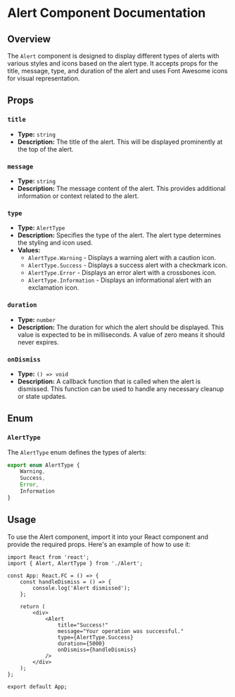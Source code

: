 # Alert Component Documentation

## Overview

The `Alert` component is designed to display different types of alerts with various styles and icons based on the alert type. It accepts props for the title, message, type, and duration of the alert and uses Font Awesome icons for visual representation.

## Props

### `title`

- **Type:** `string`
- **Description:** The title of the alert. This will be displayed prominently at the top of the alert.

### `message`

- **Type:** `string`
- **Description:** The message content of the alert. This provides additional information or context related to the alert.

### `type`

- **Type:** `AlertType`
- **Description:** Specifies the type of the alert. The alert type determines the styling and icon used.
- **Values:**
  - `AlertType.Warning` - Displays a warning alert with a caution icon.
  - `AlertType.Success` - Displays a success alert with a checkmark icon.
  - `AlertType.Error` - Displays an error alert with a crossbones icon.
  - `AlertType.Information` - Displays an informational alert with an exclamation icon.

### `duration`

- **Type:** `number`
- **Description:** The duration for which the alert should be displayed. This value is expected to be in milliseconds. A value of zero means
it should never expires.

### `onDismiss`

- **Type:** `() => void`
- **Description:** A callback function that is called when the alert is dismissed. This function can be used to handle any necessary cleanup or state updates.

## Enum

### `AlertType`

The `AlertType` enum defines the types of alerts:

```typescript
export enum AlertType {
    Warning,
    Success,
    Error,
    Information
}
```

## Usage
To use the Alert component, import it into your React component and provide the required props. Here's an example of how to use it:
``` tsx
import React from 'react';
import { Alert, AlertType } from './Alert';

const App: React.FC = () => {
    const handleDismiss = () => {
        console.log('Alert dismissed');
    };

    return (
        <div>
            <Alert
                title="Success!"
                message="Your operation was successful."
                type={AlertType.Success}
                duration={5000}
                onDismiss={handleDismiss}
            />
        </div>
    );
};

export default App;
```